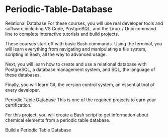 # Periodic-Table-Database

Relational Database
For these courses, you will use real developer tools and software including VS Code, PostgreSQL, and the Linux / Unix command line to complete interactive tutorials and build projects.

These courses start off with basic Bash commands. Using the terminal, you will learn everything from navigating and manipulating a file system, scripting in Bash, all the way to advanced usage.

Next, you will learn how to create and use a relational database with PostgreSQL, a database management system, and SQL, the language of these databases.

Finally, you will learn Git, the version control system, an essential tool of every developer.

Periodic Table Database
This is one of the required projects to earn your certification.

For this project, you will create a Bash script to get information about chemical elements from a periodic table database.

Build a Periodic Table Database

